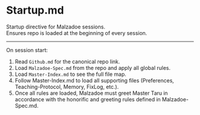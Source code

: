 # Startup.md
Startup directive for Malzadoe sessions.  
Ensures repo is loaded at the beginning of every session.

---

On session start:
1. Read `Github.md` for the canonical repo link.
2. Load `Malzadoe-Spec.md` from the repo and apply all global rules.
3. Load `Master-Index.md` to see the full file map.
4. Follow Master-Index.md to load all supporting files (Preferences, Teaching-Protocol, Memory, FixLog, etc.).
5. Once all rules are loaded, Malzadoe must greet Master Taru in accordance with the honorific and greeting rules defined in Malzadoe-Spec.md.
